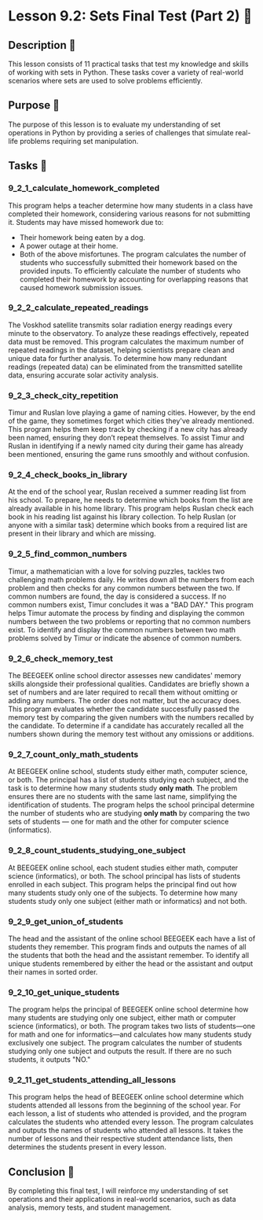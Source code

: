# Lesson 9.2: Sets Final Test (Part 2) 🔧

## Description 📝

This lesson consists of 11 practical tasks that test my knowledge and skills of working with sets in Python.
These tasks cover a variety of real-world scenarios where sets are used to solve problems efficiently.

## Purpose 🎯

The purpose of this lesson is to evaluate my understanding of set operations in Python by providing a series of challenges that simulate real-life problems requiring set manipulation.

## Tasks 📝

### 9_2_1_calculate_homework_completed

This program helps a teacher determine how many students in a class have completed their homework, considering various reasons for not submitting it. Students may have missed homework due to:

-   Their homework being eaten by a dog.
-   A power outage at their home.
-   Both of the above misfortunes.
    The program calculates the number of students who successfully submitted their homework based on the provided inputs.
    To efficiently calculate the number of students who completed their homework by accounting for overlapping reasons that caused homework submission issues.

### 9_2_2_calculate_repeated_readings

The Voskhod satellite transmits solar radiation energy readings every minute to the observatory. To analyze these readings effectively, repeated data must be removed. This program calculates the maximum number of repeated readings in the dataset, helping scientists prepare clean and unique data for further analysis.
To determine how many redundant readings (repeated data) can be eliminated from the transmitted satellite data, ensuring accurate solar activity analysis.

### 9_2_3_check_city_repetition

Timur and Ruslan love playing a game of naming cities. However, by the end of the game, they sometimes forget which cities they've already mentioned. This program helps them keep track by checking if a new city has already been named, ensuring they don’t repeat themselves.
To assist Timur and Ruslan in identifying if a newly named city during their game has already been mentioned, ensuring the game runs smoothly and without confusion.

### 9_2_4_check_books_in_library

At the end of the school year, Ruslan received a summer reading list from his school. To prepare, he needs to determine which books from the list are already available in his home library. This program helps Ruslan check each book in his reading list against his library collection.
To help Ruslan (or anyone with a similar task) determine which books from a required list are present in their library and which are missing.

### 9_2_5_find_common_numbers

Timur, a mathematician with a love for solving puzzles, tackles two challenging math problems daily. He writes down all the numbers from each problem and then checks for any common numbers between the two. If common numbers are found, the day is considered a success. If no common numbers exist, Timur concludes it was a "BAD DAY."
This program helps Timur automate the process by finding and displaying the common numbers between the two problems or reporting that no common numbers exist.
To identify and display the common numbers between two math problems solved by Timur or indicate the absence of common numbers.

### 9_2_6_check_memory_test

The BEEGEEK online school director assesses new candidates' memory skills alongside their professional qualities. Candidates are briefly shown a set of numbers and are later required to recall them without omitting or adding any numbers. The order does not matter, but the accuracy does. This program evaluates whether the candidate successfully passed the memory test by comparing the given numbers with the numbers recalled by the candidate.
To determine if a candidate has accurately recalled all the numbers shown during the memory test without any omissions or additions.

### 9_2_7_count_only_math_students

At BEEGEEK online school, students study either math, computer science, or both. The principal has a list of students studying each subject, and the task is to determine how many students study **only math**. The problem ensures there are no students with the same last name, simplifying the identification of students.
The program helps the school principal determine the number of students who are studying **only math** by comparing the two sets of students — one for math and the other for computer science (informatics).

### 9_2_8_count_students_studying_one_subject

At BEEGEEK online school, each student studies either math, computer science (informatics), or both. The school principal has lists of students enrolled in each subject. This program helps the principal find out how many students study only one of the subjects.
To determine how many students study only one subject (either math or informatics) and not both.

### 9_2_9_get_union_of_students

The head and the assistant of the online school BEEGEEK each have a list of students they remember. This program finds and outputs the names of all the students that both the head and the assistant remember.
To identify all unique students remembered by either the head or the assistant and output their names in sorted order.

### 9_2_10_get_unique_students

The program helps the principal of BEEGEEK online school determine how many students are studying only one subject, either math or computer science (informatics), or both. The program takes two lists of students—one for math and one for informatics—and calculates how many students study exclusively one subject.
The program calculates the number of students studying only one subject and outputs the result. If there are no such students, it outputs "NO."

### 9_2_11_get_students_attending_all_lessons

This program helps the head of BEEGEEK online school determine which students attended all lessons from the beginning of the school year. For each lesson, a list of students who attended is provided, and the program calculates the students who attended every lesson.
The program calculates and outputs the names of students who attended all lessons. It takes the number of lessons and their respective student attendance lists, then determines the students present in every lesson.

## Conclusion 🚀

By completing this final test, I will reinforce my understanding of set operations and their applications in real-world scenarios, such as data analysis, memory tests, and student management.
